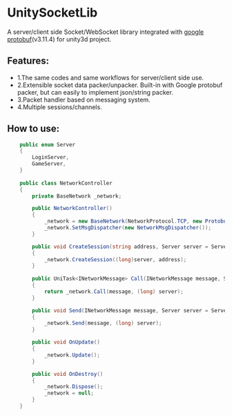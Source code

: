 # UnitySocketLib
A server/client side Socket/WebSocket library integrated with [google protobuf](https://github.com/protocolbuffers/protobuf/tree/master/csharp)(v3.11.4) for unity3d project.

## Features:
- 1.The same codes and same workflows for server/client side use.
- 2.Extensible socket data packer/unpacker. Built-in with Google protobuf packer, but can easily to implement json/string packer.
- 3.Packet handler based on messaging system.
- 4.Multiple sessions/channels.

## How to use:
```c#
    public enum Server
    {
        LoginServer,
        GameServer,
    }
    
    public class NetworkController
    {
        private BaseNetwork _network;

        public NetworkController()
        {
            _network = new BaseNetwork(NetworkProtocol.TCP, new ProtobufPacker());
            _network.SetMsgDispatcher(new NetworkMsgDispatcher());
        }

        public void CreateSession(string address, Server server = Server.GameServer)
        {
            _network.CreateSession((long)server, address);
        }
        
        public UniTask<INetworkMessage> Call(INetworkMessage message, Server server = Server.GameServer)
        {
            return _network.Call(message, (long) server);
        }

        public void Send(INetworkMessage message, Server server = Server.GameServer)
        {
            _network.Send(message, (long) server);
        }

        public void OnUpdate()
        {
            _network.Update();
        }

        public void OnDestroy()
        {
            _network.Dispose();
            _network = null;
        }
    }
```
